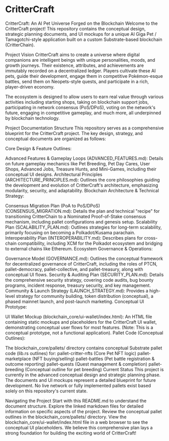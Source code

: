 # CritterCraft
CritterCraft: An AI Pet Universe Forged on the Blockchain
Welcome to the CritterCraft project! This repository contains the conceptual design, strategic planning documents, and UI mockups for a unique AI Giga Pet / Tamagotchi-style application built on a custom Substrate-based blockchain (CritterChain).

Project Vision
CritterCraft aims to create a universe where digital companions are intelligent beings with unique personalities, moods, and growth journeys. Their existence, attributes, and achievements are immutably recorded on a decentralized ledger. Players cultivate these AI pets, guide their development, engage them in competitive Pokémon-esque battles, send them on Neopets-style quests, and participate in a rich, player-driven economy.

The ecosystem is designed to allow users to earn real value through various activities including starting shops, taking on blockchain support jobs, participating in network consensus (PoS/DPoS), voting on the network's future, engaging in competitive gameplay, and much more, all underpinned by blockchain technology.

Project Documentation Structure
This repository serves as a comprehensive blueprint for the CritterCraft project. The key design, strategy, and conceptual documents are organized as follows:

Core Design & Feature Outlines:

Advanced Features & Gameplay Loops (ADVANCED_FEATURES.md): Details on future gameplay mechanics like Pet Breeding, Pet Day Cares, User Shops, Advanced Jobs, Treasure Hunts, and Mini-Games, including their conceptual UI designs.
Architectural Principles (ARCHITECTURE_PRINCIPLES.md): Outlines the core philosophies guiding the development and evolution of CritterCraft's architecture, emphasizing modularity, security, and adaptability.
Blockchain Architecture & Technical Strategy:

Consensus Migration Plan (PoA to PoS/DPoS) (CONSENSUS_MIGRATION.md): Details the plan and technical "recipe" for transitioning CritterChain to a Nominated Proof-of-Stake consensus mechanism, including pallet configurations and genesis setup.
Scalability Plan (SCALABILITY_PLAN.md): Outlines strategies for long-term scalability, primarily focusing on becoming a Polkadot/Kusama parachain.
Interoperability Plan (INTEROPERABILITY.md): Describes plans for cross-chain compatibility, including XCM for the Polkadot ecosystem and bridging to external chains like Ethereum.
Ecosystem Governance & Operations:

Governance Model (GOVERNANCE.md): Outlines the conceptual framework for decentralized governance of CritterCraft, including the roles of PTCN, pallet-democracy, pallet-collective, and pallet-treasury, along with conceptual UI flows.
Security & Auditing Plan (SECURITY_PLAN.md): Details the comprehensive security strategy, covering code audits, bug bounty programs, incident response, treasury security, and key management.
Community & Launch Strategy (LAUNCH_STRATEGY.md): Provides a high-level strategy for community building, token distribution (conceptual), a phased mainnet launch, and post-launch marketing.
Conceptual UI Prototype:

UI Wallet Mockup (blockchain_core/ui-wallet/index.html): An HTML file containing static mockups and placeholders for the CritterCraft UI wallet, demonstrating conceptual user flows for most features. (Note: This is a conceptual prototype, not a functional application).
Pallet Code (Conceptual Outlines):

The blockchain_core/pallets/ directory contains conceptual Substrate pallet code (lib.rs outlines) for:
pallet-critter-nfts (Core Pet NFT logic)
pallet-marketplace (NFT buying/selling)
pallet-battles (Pet battle registration & outcome reporting)
pallet-quests (Quest management & completion)
pallet-breeding (Conceptual outline for pet breeding)
Current Status
This project is currently in the advanced conceptual design and strategic planning phase. The documents and UI mockups represent a detailed blueprint for future development. No live network or fully implemented pallets exist based solely on this repository's current state.

Navigating the Project
Start with this README.md to understand the document structure.
Explore the linked markdown files for detailed information on specific aspects of the project.
Review the conceptual pallet outlines in the blockchain_core/pallets/ directory.
View the blockchain_core/ui-wallet/index.html file in a web browser to see the conceptual UI placeholders.
We believe this comprehensive plan lays a strong foundation for building the exciting world of CritterCraft!
